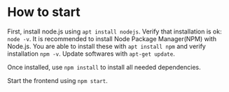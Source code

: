 
# How to start

First, install node.js using `apt install nodejs`. Verify that installation is ok: `node -v`. It is recommended to install Node Package Manager(NPM) with Node.js. You are able to install these with `apt install npm` and verify installation `npm -v`. Update softwares with `apt-get update`.

Once installed, use `npm install` to install all needed dependencies. 

Start the frontend using `npm start`. 
